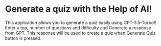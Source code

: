 # Generate a quiz with the Help of AI!
This application allows you to generate a quiz easily using GPT-3.5-Turbo!! Enter a top, number of questions and difficulty and Generate a response from GPT. This response will be used to create a quiz when Generate Quiz button is pressed.

